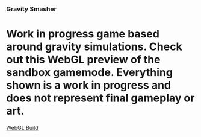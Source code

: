 ### Gravity Smasher

# Work in progress game based around gravity simulations. Check out this WebGL preview of the sandbox gamemode. Everything shown is a work in progress and does not represent final gameplay or art.

[WebGL Build](https://mcdonaldduncan.github.io/GravitySmasher/Builds/index.html)
